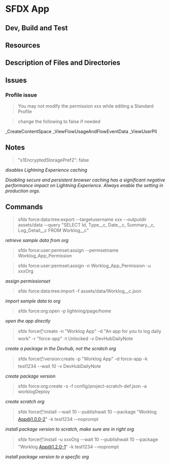 # SFDX App

## Dev, Build and Test

## Resources

## Description of Files and Directories

## Issues

### Profile issue
> You may not modify the permission xxx while editing a Standard Profile

> change the following to false if needed

_CreateContentSpace
_ViewFlowUsageAndFlowEventData
_ViewUserPII

## Notes
>"s1EncryptedStoragePref2": false

_disables Lightning Experience caching_

_Disabling secure and persistent browser caching has a significant negative performance impact on Lightning Experience. Always enable the setting in production orgs._

## Commands
> sfdx force:data:tree:export --targetusername xxx --outputdir assets/data --query "SELECT Id, Type__c, Date__c, Summary__c, Log_Detail__c FROM Worklog__c"

_retrieve sample data from org_

> sfdx force:user:permset:assign --permsetname Worklog_App_Permission

> sfdx force:user:permset:assign -n Worklog_App_Permission -u xxxOrg

_assign permissionset_

> sfdx force:data:tree:import -f assets/data/Worklog__c.json

_import sample data to org_

> sfdx force:org:open -p lightning/page/home

_open the app directly_

> sfdx force:package:create -n "Worklog App" -d "An app for you to log daily work" -r "force-app" -t Unlocked -v DevHubDailyNote

_create a package in the Devhub, not the scratch org_

> sfdx force:package:version:create -p "Worklog App" -d force-app -k test1234 --wait 10 -v DevHubDailyNote

_create package version_

> sfdx force:org:create -s -f config/project-scratch-def.json -a worklogDeploy

_create scratch org_

> sfdx force:package:install --wait 10 --publishwait 10 --package "Worklog App@1.0.0-2" -k test1234 --noprompt

_install package version to scratch, make sure are in right org_

> sfdx force:package:install -u xxxOrg --wait 10 --publishwait 10 --package "Worklog App@1.2.0-1" -k test1234 --noprompt

_install package version to a specfic org_